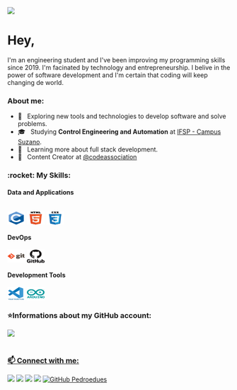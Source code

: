 
![](https://komarev.com/ghpvc/?username=pedroedues&color=006bed)

<h1> Hey,</h1>
<p> I'm an engineering student and I've been improving my programming skills since 2019. I'm facinated by technology and entrepreneurship. I belive in the power of software development and I'm certain that coding will keep changing de world.  </p> 
<h3> About me:</h3>

- 🤔 &nbsp; Exploring new tools and technologies to develop software and solve problems.
- 🎓 &nbsp; Studying **Control Engineering and Automation** at <a href="http://szn.ifsp.edu.br/portal2/">IFSP - Campus Suzano</a>.
- :construction: &nbsp; Learning more about full stack development.
- :rocket: &nbsp; Content Creator at <a href="https://www.instagram.com/codeassociation/">@codeassociation</a>

<h3>:rocket:&nbsp;My Skills: </h3>
<h4>Data and Applications</h4>
<div style="display: inline_block"><br>
  <img align="center" alt="C" height="30" width="40" src="https://raw.githubusercontent.com/devicons/devicon/master/icons/c/c-original.svg">
  <img align="center" alt="HTML" height="30" width="40" src="https://raw.githubusercontent.com/devicons/devicon/master/icons/html5/html5-original-wordmark.svg">
  <img align="center" alt="CSS" height="30" width="40" src="https://raw.githubusercontent.com/devicons/devicon/master/icons/css3/css3-original-wordmark.svg">
  </div>
  
<!--   ![C](https://img.shields.io/badge/-C-333333?style=flat&logo=C&logoColor=00599C)
  ![HTML5](https://img.shields.io/badge/-HTML5-333333?style=flat&logo=HTML5)
  ![CSS](https://img.shields.io/badge/-CSS-333333?style=flat&logo=CSS3&logoColor=1572B6)
  <code><img src="https://img.shields.io/badge/C-F7DF1E?style=for-the-badge&logo=C&logoColor=black"/></code> -->


<h4>DevOps</h4>
  <div>
  <img align="center" alt="GIT" height="30" width="40" src="https://github.com/devicons/devicon/blob/master/icons/git/git-original-wordmark.svg">
  <img align="center" alt="GITHUB" height="30" width="40" src="https://github.com/devicons/devicon/blob/master/icons/github/github-original-wordmark.svg">
<!--   ![Git](https://github.com/devicons/devicon/blob/master/icons/git/git-original.svg)
  ![GitHub](https://img.shields.io/badge/-GitHub-333333?style=flat&logo=github) -->
  </div>
<h4>Development Tools</h4>
  <div>
    <img align="center" alt="VISUAL-STUDIO" height="30" width="40" src="https://github.com/devicons/devicon/blob/master/icons/vscode/vscode-original-wordmark.svg">
    <img align="center" alt="ARDUINO" height="30" width="40" src="https://github.com/devicons/devicon/blob/master/icons/arduino/arduino-original-wordmark.svg">
  </div>
  
<!--   ![Visual Studio Code](https://img.shields.io/badge/-Visual%20Studio%20Code-333333?style=flat&logo=visual-studio-code&logoColor=007BCC)
  ![Arduino](https://img.shields.io/badge/-Arduino-333333?style=flat&logo=arduino&logoColor=00989d) -->

<h3>⭐Informations about my GitHub account: </h3>
<div >
<a href="https://github.com/pedroedues">
  <img height="180em" src="https://github-readme-stats.vercel.app/api?username=pedroedues&theme=chartreuse-dark&show_icons=true" />
<!--   <img height="180em" src="https://github-readme-stats.vercel.app/api/top-langs/?username=pedroedues&layout=compact&langs_count=16&theme=chartreuse-dark"/> -->

  </div>
<br>

<h3>📫&nbsp;Connect with me:</h3> 


<a href="https://instagram.com/codeassociation" target="_blank"><img src="https://img.shields.io/badge/-Instagram-%23E4405F?style=for-the-badge&logo=instagram&logoColor=white" target="_blank"></a>
 <a href="https://discord.gg/FpkTemneZF" target="_blank"><img src="https://img.shields.io/badge/Discord-7289DA?style=for-the-badge&logo=discord&logoColor=white" target="_blank"></a> 
  <a href = "mailto:espedrosantos@gmail.com"><img src="https://img.shields.io/badge/-Gmail-c5221e?style=for-the-badge&logo=Gmail&logoColor=white&link=mailto:espedrosantos@gmail.com" target="_blank"></a>
  <a href="https://www.linkedin.com/in/pedro-eduardo/" target="_blank"><img src="https://img.shields.io/badge/-LinkedIn-%230077B5?style=for-the-badge&logo=linkedin&logoColor=white" target="_blank"></a>
  [![GitHub Pedroedues]( https://img.shields.io/github/followers/pedroedues?label=follow&style=for-the-badge&logo=github)](https://github.com/pedroedues)
